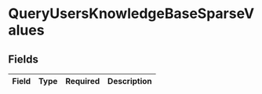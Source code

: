 # QueryUsersKnowledgeBaseSparseValues


## Fields

| Field       | Type        | Required    | Description |
| ----------- | ----------- | ----------- | ----------- |